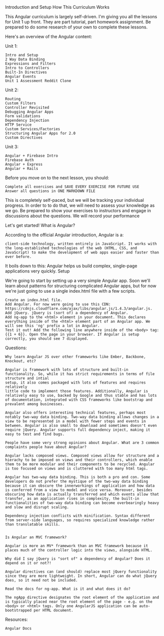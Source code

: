 Introduction and Setup
How This Curriculum Works

This Angular curriculum is largely self-driven. I'm giving you all the lessons for Unit 1 up front. They are part tutorial, part homework assignment. Be prepared to do some research of your own to complete these lessons.

Here's an overview of the Angular content:

Unit 1:

    Intro and Setup
    2 Way Data Binding
    Expressions and Filters
    Intro to Controllers
    Built-In Directives
    Angular Events
    Unit 1 Assessment Reddit Clone

Unit 2:

    Routing
    Custom Filters
    Controller Revisited
    Debugging Angular Apps
    Form validations
    Dependency Injection
    HTTP Service
    Custom Services/Factories
    Structuring Angular Apps for 2.0
    Custom Directives

Unit 3:

    Angular + Firebase Intro
    Firebase Auth
    Angular + Express
    Angular + Rails

Before you move on to the next lesson, you should:

    Complete all exercises and SAVE EVERY EXERCISE FOR FUTURE USE
    Answer all questions in ONE MARKDOWN FILE

This is completely self-paced, but we will be tracking your individual progress. In order to to do that, we will need to assess your knowledge as we go. Be prepared to show your exercises to instructors and engage in discussions about the questions. We will record your performance

Let's get started!
What is Angular?

According to the official Angular introduction, Angular is a:

    client-side technology, written entirely in JavaScript. It works with the long-established technologies of the web (HTML, CSS, and JavaScript) to make the development of web apps easier and faster than ever before.

It boils down to this: Angular helps us build complex, single-page applications very quickly.
Setup

We're going to start by setting up a very simple Angular app. Soon we'll learn about patterns for structuring complicated Angular apps, but for now we're just going to use a single index.html file with a few scripts.

    Create an index.html file.
    Add Angular. For now were going to use this CDN: https://cdnjs.cloudflare.com/ajax/libs/angular.js/1.4.3/angular.js.
    Add jQuery. jQuery is (sort of) a dependency of Angular.
    Add ng-app to the <html> element in your document. This declares everything inside of the <html> element part of an Angular app. We will see this 'ng' prefix a lot in Angular.
    Test it out! Add the following line anywhere inside of the <body> tag: {{1 + 6}}. Open the page in your browser. If Angular is setup correctly, you should see 7 displayed.

Questions:

    Why learn Angular JS over other frameworks like Ember, Backbone, Knockout, etc?
    
    Angular is framework with lots of structure and built-in functionality. So, while it has strict requirements in terms of file structure and intial
    setup, it also comes packaged with lots of features and requires relatively
    little code to implement those features. Additionally, Angular is relatively easy to use, backed by Google and thus stable and has lots of documentation, integrated with CSS frameworks like bootstrap and prevalent among businesses.

    Angular also offers interesting technical features, perhaps most notably two-way data binding. Two-way data binding allows changes in a view to be represented in a model with fewer steps and events in between. Angular is also small to download and sometimes doesn't even require jQuery. Angular supports full dependency inject, making it easy to test and find bugs.

    People have some very strong opinions about Angular. What are 3 common complaints people have about Angular?

    Angular lacks composed views. Composed views allow for structure and a hierachy to be imposed on views and their controllers, which enable them to be more modular and their components to be recycled. Angular is too focused on views and is cluttered with too many html tags.

    Angular has two-way data binding. This is both a pro and con. Some developers do not prefer the mystique of the two-way data binding because it can obscure the innerworkings of application and how data is conferred from a view to model and vice versa. Moreover, besides obscuring how data is actually transferred and which events allow that transfer, as an application rises in complexity, the built-in functionalities of two-way data binding can become overbearingly heavy and slow and disrupt scaling.

    Dependency injection conflicts with minification. Syntax different from server-side languages, so requires specialized knowledge rather than translatable skills.


    Is Angular an MVC framework?
    
    Angular is more an MV* framework than an MVC framework because it places much of the controller logic into the views, alongside HTML.

    Why did I say jQuery is "sort of" a dependency of Angular? Does it depend on it or not?!

    Angular directives can (and should) replace most jQuery functionality since they are more lightweight. In short, Angular can do what jQuery does, so it need not be included.

    Read the docs for ng-app. What is it and what does it do?

    The ngApp directive designates the root element of the application and is typically placed near the root element of the page - e.g. on the <body> or <html> tags. Only one AngularJS application can be auto-bootstrapped per HTML document. 

Resources:

    Angular Docs
